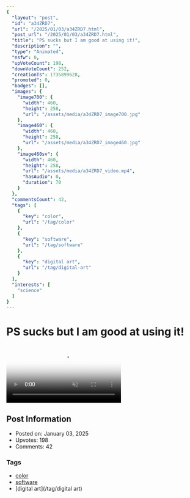 ```yaml
---
{
  "layout": "post",
  "id": "a34ZRD7",
  "url": "/2025/01/03/a34ZRD7.html",
  "post_url": "/2025/01/03/a34ZRD7.html",
  "title": "PS sucks but I am good at using it!",
  "description": "",
  "type": "Animated",
  "nsfw": 0,
  "upVoteCount": 198,
  "downVoteCount": 252,
  "creationTs": 1735899628,
  "promoted": 0,
  "badges": [],
  "images": {
    "image700": {
      "width": 460,
      "height": 258,
      "url": "/assets/media/a34ZRD7_image700.jpg"
    },
    "image460": {
      "width": 460,
      "height": 258,
      "url": "/assets/media/a34ZRD7_image460.jpg"
    },
    "image460sv": {
      "width": 460,
      "height": 258,
      "url": "/assets/media/a34ZRD7_video.mp4",
      "hasAudio": 0,
      "duration": 70
    }
  },
  "commentsCount": 42,
  "tags": [
    {
      "key": "color",
      "url": "/tag/color"
    },
    {
      "key": "software",
      "url": "/tag/software"
    },
    {
      "key": "digital art",
      "url": "/tag/digital-art"
    }
  ],
  "interests": [
    "science"
  ]
}
---
```


# PS sucks but I am good at using it!

<video controls playsinline loop muted poster="/assets/media/a34ZRD7_image460.jpg">
  <source src="/assets/media/a34ZRD7_video.mp4" type="video/mp4">
  Your browser does not support the video tag.
</video>

## Post Information

- Posted on: January 03, 2025
- Upvotes: 198
- Comments: 42

### Tags

- [color](/tag/color)
- [software](/tag/software)
- [digital art](/tag/digital art)
